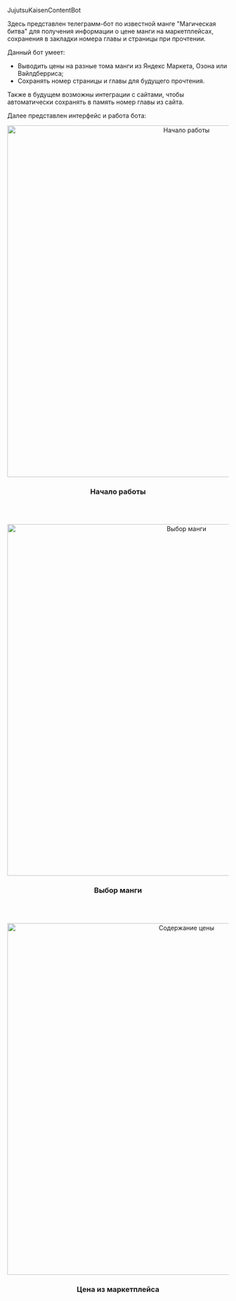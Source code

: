 JujutsuKaisenContentBot

Здесь представлен телеграмм-бот по известной манге "Магическая битва" для получения информации о цене манги на маркетплейсах, сохранения в закладки номера главы и страницы при прочтении.

Данный бот умеет: 
- Выводить цены на разные тома манги из Яндекс Маркета, Озона или Вайлдберриса;
- Сохранять номер страницы и главы для будущего прочтения.

Также в будущем возможны интеграции с сайтами, чтобы автоматически сохранять в память номер главы из сайта.

Далее представлен интерфейс и работа бота: 

<div align="center"> <img width="800" alt="Начало работы" src="https://github.com/user-attachments/assets/c0f888ba-6854-45ad-8884-ede5a81ebc35"/></div>

<h3 align="center">Начало работы</h3>

<br><br>

<div align="center"> <img width="800" alt="Выбор манги" src="https://github.com/user-attachments/assets/fae68001-4b93-4ccf-90dc-ceaba5b4b196"/></div>

<h3 align="center">Выбор манги</h3>

<br><br>

<div align="center"> <img width="800" alt="Содержание цены" src="https://github.com/user-attachments/assets/7260960d-05da-4f69-9b8f-b8f62577eed0"/></div>

<h3 align="center">Цена из маркетплейса</h3>

<br><br>

